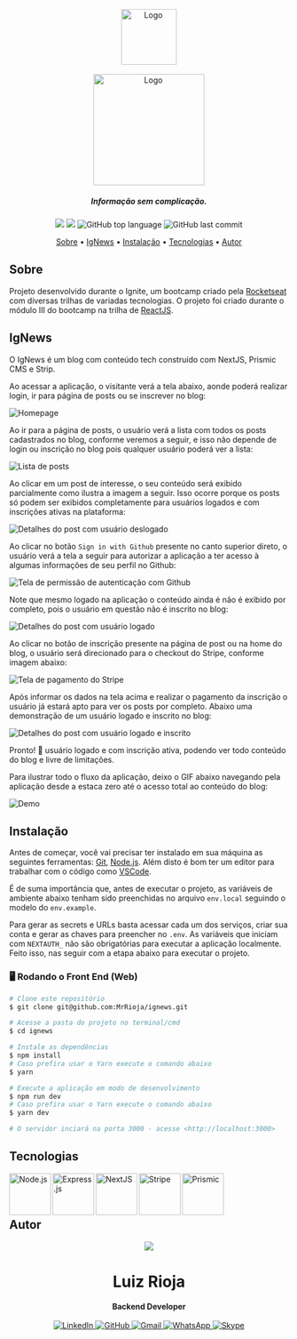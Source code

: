 <div align="center">
  <img src="./public/images/avatar.svg" alt="Logo" width="100"/>
  <br/>
  <br/>

  <img src="./public/images/logo.svg" alt="Logo" width="200"/>
  <h5 align="center">
    Informação sem complicação.
  </h5>
</div>

<p align="center">
  <img src="https://img.shields.io/static/v1?label=Ignite&message=IgNews&color=blueviolet&style=for-the-badge"/>
  <img src="https://img.shields.io/github/license/MrRioja/ignews?color=blueviolet&logo=License&style=for-the-badge"/>
  <img alt="GitHub top language" src="https://img.shields.io/github/languages/top/MrRioja/ignews?color=blueviolet&logo=typeScript&logoColor=white&style=for-the-badge">
  <img alt="GitHub last commit" src="https://img.shields.io/github/last-commit/MrRioja/ignews?color=blueviolet&style=for-the-badge">
</p>

<p align="center">
  <a href="#sobre">Sobre</a> •
  <a href="#ignews">IgNews</a> •
  <a href="#instalação">Instalação</a> •
  <a href="#tecnologias">Tecnologias</a> •
  <a href="#autor">Autor</a>  
</p>

## Sobre

Projeto desenvolvido durante o Ignite, um bootcamp criado pela [Rocketseat](https://rocketseat.com.br/) com diversas trilhas de variadas tecnologias. O projeto foi criado durante o módulo III do bootcamp na trilha de [ReactJS](https://pt-br.reactjs.org/).

## IgNews

O IgNews é um blog com conteúdo tech construído com NextJS, Prismic CMS e Strip.

Ao acessar a aplicação, o visitante verá a tela abaixo, aonde poderá realizar login, ir para página de posts ou se inscrever no blog:

![Homepage](.github/home.png)

Ao ir para a página de posts, o usuário verá a lista com todos os posts cadastrados no blog, conforme veremos a seguir, e isso não depende de login ou inscrição no blog pois qualquer usuário poderá ver a lista:

![Lista de posts](.github/posts-list.png)

Ao clicar em um post de interesse, o seu conteúdo será exibido parcialmente como ilustra a imagem a seguir. Isso ocorre porque os posts só podem ser exibidos completamente para usuários logados e com inscrições ativas na plataforma:

![Detalhes do post com usuário deslogado](.github/post-details.png)

Ao clicar no botão `Sign in with Github` presente no canto superior direto, o usuário verá a tela a seguir para autorizar a aplicação a ter acesso à algumas informações de seu perfil no Github:

![Tela de permissão de autenticação com Github](.github/github-auth.png)

Note que mesmo logado na aplicação o conteúdo ainda é não é exibido por completo, pois o usuário em questão não é inscrito no blog:

![Detalhes do post com usuário logado](.github/unsub-post-details.png)

Ao clicar no botão de inscrição presente na página de post ou na home do blog, o usuário será direcionado para o checkout do Stripe, conforme imagem abaixo:

![Tela de pagamento do Stripe](.github/stripe-checkout.png)

Após informar os dados na tela acima e realizar o pagamento da inscrição o usuário já estará apto para ver os posts por completo. Abaixo uma demonstração de um usuário logado e inscrito no blog:

![Detalhes do post com usuário logado e inscrito](.github/logged-post-details.png)

Pronto! 🎉
usuário logado e com inscrição ativa, podendo ver todo conteúdo do blog e livre de limitações.

Para ilustrar todo o fluxo da aplicação, deixo o GIF abaixo navegando pela aplicação desde a estaca zero até o acesso total ao conteúdo do blog:

![Demo](.github/demo.gif)

## Instalação

Antes de começar, você vai precisar ter instalado em sua máquina as seguintes ferramentas:
[Git](https://git-scm.com), [Node.js](https://nodejs.org/en/).
Além disto é bom ter um editor para trabalhar com o código como [VSCode](https://code.visualstudio.com/).

É de suma importância que, antes de executar o projeto, as variáveis de ambiente abaixo tenham sido preenchidas no arquivo `env.local` seguindo o modelo do `env.example`.

Para gerar as secrets e URLs basta acessar cada um dos serviços, criar sua conta e gerar as chaves para preencher no `.env`. As variáveis que iniciam com `NEXTAUTH_` não são obrigatórias para executar a aplicação localmente.
Feito isso, nas seguir com a etapa abaixo para executar o projeto.

### 🖥️ Rodando o Front End (Web)

```bash
# Clone este repositório
$ git clone git@github.com:MrRioja/ignews.git

# Acesse a pasta do projeto no terminal/cmd
$ cd ignews

# Instale as dependências
$ npm install
# Caso prefira usar o Yarn execute o comando abaixo
$ yarn

# Execute a aplicação em modo de desenvolvimento
$ npm run dev
# Caso prefira usar o Yarn execute o comando abaixo
$ yarn dev

# O servidor inciará na porta 3000 - acesse <http://localhost:3000>
```

## Tecnologias

<img align="left" src="https://profilinator.rishav.dev/skills-assets/nodejs-original-wordmark.svg" alt="Node.js" height="75" />

<img align="left" src="https://profilinator.rishav.dev/skills-assets/express-original-wordmark.svg" alt="Express.js" height="75"/>

<img align="left" src="https://upload.wikimedia.org/wikipedia/commons/thumb/8/8e/Nextjs-logo.svg/1280px-Nextjs-logo.svg.png" alt="NextJS" height="75" />

<img align="left" src="https://upload.wikimedia.org/wikipedia/commons/thumb/b/ba/Stripe_Logo%2C_revised_2016.svg/2560px-Stripe_Logo%2C_revised_2016.svg.png" alt="Stripe" height="75" />

<img align="left" src="https://seeklogo.com/images/P/prismic-logo-85AC255416-seeklogo.com.png" alt="Prismic" height="75" />

<br><br><br>

## Autor

<div align="center">
<img src="https://images.weserv.nl/?url=avatars.githubusercontent.com/u/55336456?v=4&h=100&w=100&fit=cover&mask=circle&maxage=7d" />
<h1>Luiz Rioja</h1>
<strong>Backend Developer</strong>
<br/>
<br/>

<a href="https://linkedin.com/in/luizrioja" target="_blank">
<img alt="LinkedIn" src="https://img.shields.io/badge/linkedin-%230077B5.svg?style=for-the-badge&logo=linkedin&logoColor=white"/>
</a>

<a href="https://github.com/mrrioja" target="_blank">
<img alt="GitHub" src="https://img.shields.io/badge/github-%23121011.svg?style=for-the-badge&logo=github&logoColor=white"/>
</a>

<a href="mailto:lulyrioja@gmail.com?subject=Fala%20Dev" target="_blank">
<img alt="Gmail" src="https://img.shields.io/badge/Gmail-D14836?style=for-the-badge&logo=gmail&logoColor=white" />
</a>

<a href="https://api.whatsapp.com/send?phone=5511933572652" target="_blank">
<img alt="WhatsApp" src="https://img.shields.io/badge/WhatsApp-25D366?style=for-the-badge&logo=whatsapp&logoColor=white"/>
</a>

<a href="https://join.skype.com/invite/tvBbOq03j5Uu" target="_blank">
<img alt="Skype" src="https://img.shields.io/badge/SKYPE-%2300AFF0.svg?style=for-the-badge&logo=Skype&logoColor=white"/>
</a>

<br/>
<br/>
</div>
